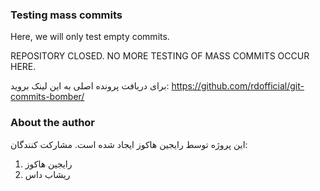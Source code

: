 ### Testing mass commits

Here, we will only test empty commits.

REPOSITORY CLOSED. NO MORE TESTING OF MASS COMMITS OCCUR HERE.

برای دریافت پرونده اصلی به این لینک بروید: https://github.com/rdofficial/git-commits-bomber/

### About the author

این پروژه توسط رایجین هاکوز ایجاد شده است.
مشارکت کنندگان:
1. رایجین هاکوز
2. ریشاب داس
